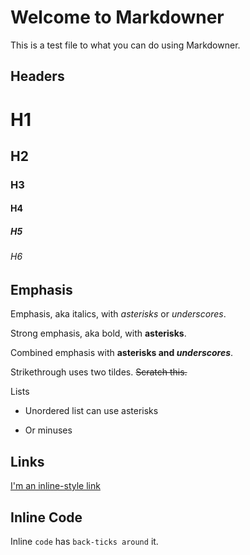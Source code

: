 # Welcome to Markdowner

This is a test file to what you can do using Markdowner.

## Headers

# H1
## H2
### H3
#### H4
##### H5
###### H6


## Emphasis

Emphasis, aka italics, with *asterisks* or _underscores_.

Strong emphasis, aka bold, with **asterisks**.

Combined emphasis with **asterisks and _underscores_**.

Strikethrough uses two tildes. ~~Scratch this.~~

Lists

* Unordered list can use asterisks
- Or minuses

## Links

[I'm an inline-style link](https://www.google.com)

## Inline Code

Inline `code` has `back-ticks around` it.

